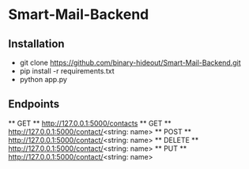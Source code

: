 # Smart-Mail-Backend
## Installation
* git clone https://github.com/binary-hideout/Smart-Mail-Backend.git
* pip install -r requirements.txt
* python app.py
## Endpoints
** GET ** http://127.0.0.1:5000/contacts
** GET ** http://127.0.0.1:5000/contact/<string: name>
** POST ** http://127.0.0.1:5000/contact/<string: name>
** DELETE ** http://127.0.0.1:5000/contact/<string: name>
** PUT ** http://127.0.0.1:5000/contact/<string: name>